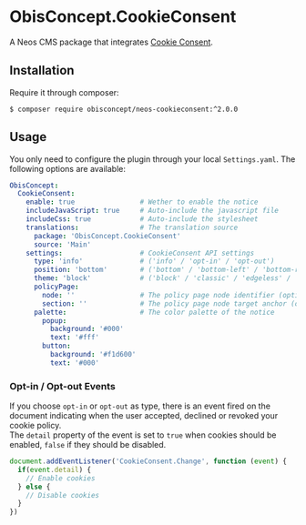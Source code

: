 # ObisConcept.CookieConsent

A Neos CMS package that integrates [Cookie Consent](https://cookieconsent.insites.com/).

## Installation

Require it through composer:
``` shell
$ composer require obisconcept/neos-cookieconsent:^2.0.0
```

## Usage

You only need to configure the plugin through your local `Settings.yaml`.
The following options are available:

``` yaml
ObisConcept:
  CookieConsent:
    enable: true                # Wether to enable the notice
    includeJavaScript: true     # Auto-include the javascript file
    includeCss: true            # Auto-include the stylesheet
    translations:               # The translation source
      package: 'ObisConcept.CookieConsent'
      source: 'Main'
    settings:                   # CookieConsent API settings
      type: 'info'              # ('info' / 'opt-in' / 'opt-out')
      position: 'bottom'        # ('bottom' / 'bottom-left' / 'bottom-right' / 'top' / 'pushdown')
      theme: 'block'            # ('block' / 'classic' / 'edgeless' / 'wire')
      policyPage:
        node: ''                # The policy page node identifier (optional)
        section: ''             # The policy page node target anchor (optional)
      palette:                  # The color palette of the notice
        popup:
          background: '#000'
          text: '#fff'
        button:
          background: '#f1d600'
          text: '#000'
```

### Opt-in / Opt-out Events

If you choose `opt-in` or `opt-out` as type, there is an event fired on the document
indicating when the user accepted, declined or revoked your cookie policy.    
The `detail` property of the event is set to `true` when cookies should be enabled, `false` if they should be disabled.

``` javascript
document.addEventListener('CookieConsent.Change', function (event) {
  if(event.detail) {
    // Enable cookies
  } else {
    // Disable cookies
  }
})
```
